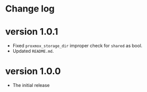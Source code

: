 # Change log

# version 1.0.1
- Fixed `proxmox_storage_dir` improper check for `shared` as bool.
- Updated `README.md`.

# version 1.0.0
- The initial release
